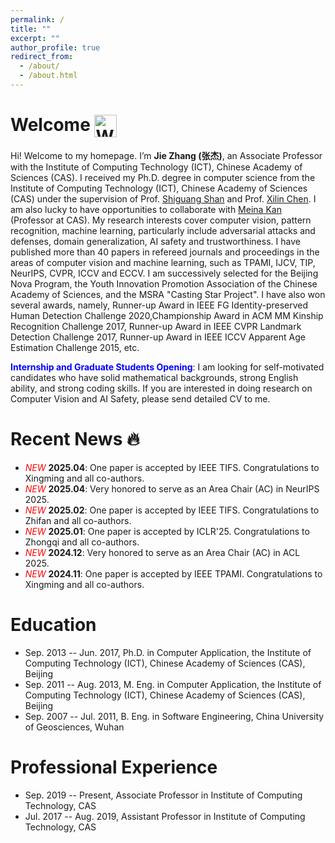 ```yaml
---
permalink: /
title: ""
excerpt: ""
author_profile: true
redirect_from: 
  - /about/
  - /about.html
---
```


# Welcome <img align=center src="https://user-images.githubusercontent.com/26017543/213809353-c908d93c-3dff-4694-9d13-e0e5cbdb879c.png" alt="Waving Hand" width="36" height="36" />

Hi! Welcome to my homepage. I’m **Jie Zhang (张杰)**, an Associate Professor with the Institute of Computing Technology (ICT), Chinese Academy of Sciences (CAS). I received my Ph.D. degree in computer science from the Institute of Computing Technology (ICT), Chinese Academy of Sciences (CAS) under the supervision of Prof. [Shiguang Shan](https://vipl.ict.ac.cn/people/~sgshan) and Prof. [Xilin Chen](https://vipl.ict.ac.cn/people/xlchen/).  I am also lucky to have opportunities to collaborate with  [Meina Kan](http://vipl.ict.ac.cn/people/~mnkan) (Professor at CAS). My research interests cover computer vision, pattern recognition, machine learning, particularly include adversarial attacks and defenses,  domain generalization, AI safety and trustworthiness. I have published more than 40 papers in refereed journals and proceedings in the areas of computer vision and machine learning, such as TPAMI, IJCV, TIP, NeurIPS, CVPR, ICCV and ECCV. I am successively selected for the Beijing Nova Program, the Youth Innovation Promotion Association of the Chinese Academy of Sciences, and the MSRA "Casting Star Project". I have also won several awards, namely, Runner-up Award in IEEE FG Identity-preserved Human Detection Challenge 2020,Championship Award in ACM MM Kinship Recognition Challenge 2017, Runner-up Award in IEEE CVPR Landmark Detection Challenge 2017, Runner-up Award in IEEE ICCV Apparent Age Estimation Challenge 2015, etc. 


**<font color="blue">Internship and Graduate Students Opening</font>**: I am looking for self-motivated candidates who have solid mathematical backgrounds, strong English ability, and strong coding skills. If you are interested in doing research on Computer Vision and AI Safety, please send detailed CV to me.

# Recent News 🔥
- <span style="color:red">*NEW*</span> **2025.04**: One paper is accepted by IEEE TIFS. Congratulations to Xingming and all co-authors.
- <span style="color:red">*NEW*</span> **2025.04**: Very honored to serve as an Area Chair (AC) in NeurIPS 2025.
- <span style="color:red">*NEW*</span> **2025.02**: One paper is accepted by IEEE TIFS. Congratulations to Zhifan and all co-authors.
- <span style="color:red">*NEW*</span> **2025.01**: One paper is accepted by ICLR'25. Congratulations to Zhongqi and all co-authors.
- <span style="color:red">*NEW*</span> **2024.12**: Very honored to serve as an Area Chair (AC) in ACL 2025.
- <span style="color:red">*NEW*</span> **2024.11**: One paper is accepted by IEEE TPAMI. Congratulations to Xingming and all co-authors.


# Education
- Sep. 2013 -- Jun. 2017, Ph.D. in Computer Application, the Institute of Computing Technology (ICT), Chinese Academy of Sciences (CAS), Beijing
- Sep. 2011 -- Aug. 2013, M. Eng. in Computer Application, the Institute of Computing Technology (ICT), Chinese Academy of Sciences (CAS), Beijing
- Sep. 2007 -- Jul. 2011, B. Eng. in Software Engineering, China University of Geosciences, Wuhan

# Professional Experience
- Sep. 2019 -- Present, Associate Professor in Institute of Computing Technology, CAS
- Jul. 2017 -- Aug. 2019, Assistant Professor in Institute of Computing Technology, CAS
